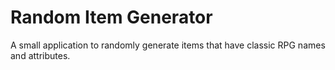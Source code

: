 # Random Item Generator

A small application to randomly generate items that have classic RPG names and attributes.
